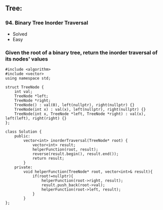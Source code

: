 ## Tree:
### 94. Binary Tree Inorder Traversal
* Solved
* Easy

### Given the root of a binary tree, return the inorder traversal of its nodes' values
```
#include <algorithm>
#include <vector>
using namespace std;

struct TreeNode {
	int val;
	TreeNode *left;
	TreeNode *right;
	TreeNode() : val(0), left(nullptr), right(nullptr) {}
	TreeNode(int x) : val(x), left(nullptr), right(nullptr) {}
	TreeNode(int x, TreeNode *left, TreeNode *right) : val(x), left(left), right(right) {}
};

class Solution {
	public:
    	vector<int> inorderTraversal(TreeNode* root) {
        	vector<int> result;
        	helperFunction(root, result);
        	reverse(result.begin(), result.end());
        	return result;
    	}
	private:
    	void helperFunction(TreeNode* root, vector<int>& result){
        	if(root!=nullptr){
            	helperFunction(root->right, result);
            	result.push_back(root->val);
            	helperFunction(root->left, result);
        	}
    	}
};
```
